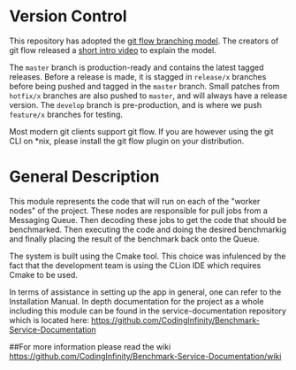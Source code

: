 # Version Control
This repository has adopted the [git flow branching model](http://nvie.com/posts/a-successful-git-branching-model/).
The creators of git flow released a [short intro video](http://vimeo.com/16018419) to explain the model.

The `master` branch is production-ready and contains the latest tagged releases.
Before a release is made, it is stagged in `release/x` branches before being pushed
and tagged in the `master` branch. Small patches from `hotfix/x` branches are also
pushed to `master`, and will always have a release version.
The `develop` branch is pre-production, and is where we push `feature/x` branches for testing.

Most modern git clients support git flow. If you are however using the git CLI
on *nix, please install the git flow plugin on your distribution.

# General Description
This module represents the code that will run on each of the "worker nodes"
of the project. These nodes are responsible for pull jobs from a Messaging
Queue. Then decoding these jobs to get the code that should be benchmarked.
Then executing the code and doing the desired benchmarkig and finally placing
the result of the benchmark back onto the Queue.

The system is built using the Cmake tool. This choice was infulenced by the fact
that the development team is using the CLion IDE which requires Cmake to be used.

In terms of assistance in setting up the app in general, one can refer to the 
Installation Manual. In depth documentation for the project as a whole including
this module can be found in the service-documentation repository which is located
here: https://github.com/CodingInfinity/Benchmark-Service-Documentation

##For more information please read the wiki
https://github.com/CodingInfinity/Benchmark-Service-Documentation/wiki
